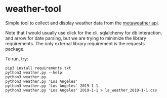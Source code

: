 # weather-tool
Simple tool to collect and display weather data from the [metaweather api](https://www.metaweather.com/api/).

Note that I would usually use click for the cli, sqlalchemy for db interaction, and arrow for date parsing, but we are trying to minimize the library requirements. The only external library requirement is the requests package.

To run, try:

    pip3 install requirements.txt
    python3 weather.py --help
    python3 weather.py
    python3 weather.py 'Los Angeles'
    python3 weather.py 'Los Angeles' 2019-1-1
    python3 weather.py 'Los Angeles' 2019-1-1 > la_weather_2019-1-1.csv

